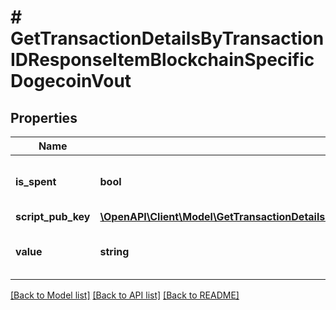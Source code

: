 # # GetTransactionDetailsByTransactionIDResponseItemBlockchainSpecificDogecoinVout

## Properties

Name | Type | Description | Notes
------------ | ------------- | ------------- | -------------
**is_spent** | **bool** | Defines whether the output is spent or not. |
**script_pub_key** | [**\OpenAPI\Client\Model\GetTransactionDetailsByTransactionIDResponseItemBlockchainSpecificDogecoinScriptPubKey**](GetTransactionDetailsByTransactionIDResponseItemBlockchainSpecificDogecoinScriptPubKey.md) |  |
**value** | **string** | Represents the sent/received amount. |

[[Back to Model list]](../../README.md#models) [[Back to API list]](../../README.md#endpoints) [[Back to README]](../../README.md)
